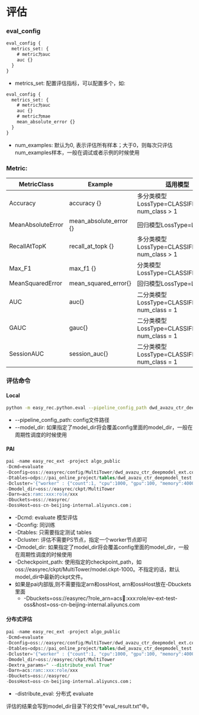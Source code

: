 # 评估

### eval_config

```sql
eval_config {
  metrics_set: {
    # metric为auc
    auc {}
  }
}
```

- metrics_set: 配置评估指标，可以配置多个，如:

```sql
eval_config {
  metrics_set: {
    # metric为auc
    auc {}
    # metric为mae
    mean_absolute_error {}
  }
}
```

- num_examples: 默认为0, 表示评估所有样本；大于0，则每次只评估num_examples样本，一般在调试或者示例的时候使用

### Metric:

| MetricClass       | Example                | 适用模型                                        |
| ----------------- | ---------------------- | ------------------------------------------- |
| Accuracy          | accuracy {}            | 多分类模型LossType=CLASSIFICATION, num_class > 1 |
| MeanAbsoluteError | mean_absolute_error {} | 回归模型LossType=L2_LOSS                        |
| RecallAtTopK      | recall_at_topk {}      | 多分类模型LossType=CLASSIFICATION, num_class > 1 |
| Max_F1            | max_f1 {}              | 分类模型LossType=CLASSIFICATION                 |
| MeanSquaredError  | mean_squared_error{}   | 回归模型LossType=L2_LOSS                        |
| AUC               | auc{}                  | 二分类模型LossType=CLASSIFICATION, num_class = 1 |
| GAUC              | gauc{}                 | 二分类模型LossType=CLASSIFICATION, num_class = 1 |
| SessionAUC        | session_auc{}          | 二分类模型LossType=CLASSIFICATION, num_class = 1 |

### 评估命令

#### Local

```bash
python -m easy_rec.python.eval --pipeline_config_path dwd_avazu_ctr_deepmodel.config
```

- --pipeline_config_path: config文件路径
- --model_dir: 如果指定了model_dir将会覆盖config里面的model_dir，一般在周期性调度的时候使用

#### PAI

```sql
pai -name easy_rec_ext -project algo_public
-Dcmd=evaluate
-Dconfig=oss://easyrec/config/MultiTower/dwd_avazu_ctr_deepmodel_ext.config
-Dtables=odps://pai_online_project/tables/dwd_avazu_ctr_deepmodel_test
-Dcluster='{"worker" : {"count":1, "cpu":1000, "gpu":100, "memory":40000}}'
-Dmodel_dir=oss://easyrec/ckpt/MultiTower
-Darn=acs:ram::xxx:role/xxx
-Dbuckets=oss://easyrec/
-DossHost=oss-cn-beijing-internal.aliyuncs.com；
```

- -Dcmd: evaluate 模型评估
- -Dconfig: 同训练
- -Dtables: 只需要指定测试 tables
- -Dcluster: 评估不需要PS节点，指定一个worker节点即可
- -Dmodel_dir: 如果指定了model_dir将会覆盖config里面的model_dir，一般在周期性调度的时候使用
- -Dcheckpoint_path: 使用指定的checkpoint_path，如oss://easyrec/ckpt/MultiTower/model.ckpt-1000。不指定的话，默认model_dir中最新的ckpt文件。
- 如果是pai内部版,则不需要指定arn和ossHost, arn和ossHost放在-Dbuckets里面
  - -Dbuckets=oss://easyrec/?role_arn=acs:ram::xxx:role/ev-ext-test-oss&host=oss-cn-beijing-internal.aliyuncs.com

#### 分布式评估
```sql
pai -name easy_rec_ext -project algo_public
-Dcmd=evaluate
-Dconfig=oss://easyrec/config/MultiTower/dwd_avazu_ctr_deepmodel_ext.config
-Dtables=odps://pai_online_project/tables/dwd_avazu_ctr_deepmodel_test
-Dcluster='{"worker" : {"count":1, "cpu":1000, "gpu":100, "memory":40000}}'
-Dmodel_dir=oss://easyrec/ckpt/MultiTower
-Dextra_params=" --distribute_eval True"
-Darn=acs:ram::xxx:role/xxx
-Dbuckets=oss://easyrec/
-DossHost=oss-cn-beijing-internal.aliyuncs.com；
```

- -distribute_eval: 分布式 evaluate

评估的结果会写到model_dir目录下的文件"eval_result.txt"中。
